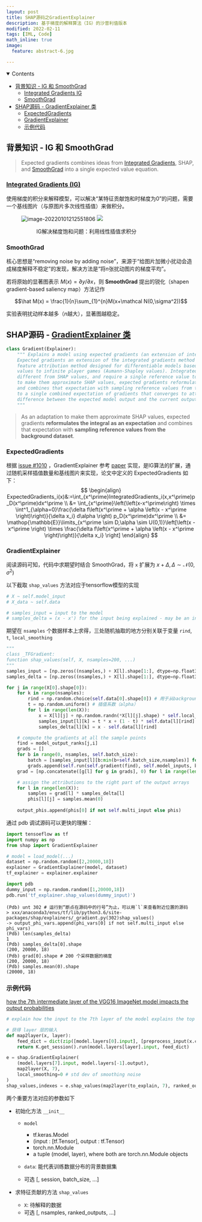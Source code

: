```yaml
---
layout: post
title: SHAP源码之GradientExplainer
description: 基于梯度的解释算法（IG）的沙普利值版本
modified: 2022-02-11
tags: [IML, Code]
math_inline: true
image:
  feature: abstract-6.jpg

---
```


<details open><!-- 可选open -->
<summary>Contents</summary>
<div markdown="1">
<!-- TOC -->

- [背景知识 - IG 和 SmoothGrad](#%E8%83%8C%E6%99%AF%E7%9F%A5%E8%AF%86---ig-%E5%92%8C-smoothgrad)
    - [Integrated Gradients IG](#integrated-gradients-ig)
    - [SmoothGrad](#smoothgrad)
- [SHAP源码 - GradientExplainer 类](#shap%E6%BA%90%E7%A0%81---gradientexplainer-%E7%B1%BB)
    - [ExpectedGradients](#expectedgradients)
    - [GradientExplainer](#gradientexplainer)
    - [示例代码](#%E7%A4%BA%E4%BE%8B%E4%BB%A3%E7%A0%81)

<!-- /TOC -->
</div>
</details>

## 背景知识 - IG 和 SmoothGrad

> Expected gradients combines ideas from [Integrated Gradients](https://arxiv.org/abs/1703.01365), SHAP, and [SmoothGrad](https://arxiv.org/abs/1706.03825) into a single expected value equation. 

### [Integrated Gradients (IG)](https://e0hyl.github.io/BLOG-OF-E0/EvaluateIMLSecurity/#integrated-gradients-ig-%E7%A7%AF%E5%88%86%E6%A2%AF%E5%BA%A6)

使用梯度的积分来解释模型，可以解决“某特征贡献饱和时梯度为0”的问题，需要一个基线图片（与原图片多次线性插值）来做积分。

<figure class="half">
    <img src="https://e0hyl.github.io/BLOG-OF-E0/images/2022-01-01-GradientExplainer/image-20220101212551806.png" alt="image-20220101212551806" />
    <img src="https://e0hyl.github.io/BLOG-OF-E0/images/2022-01-01-GradientExplainer/1_BR0yACMJvTRvMbr35B5hww.png" />
    <figure><figcaption>IG解决梯度饱和问题：利用线性插值求积分</figcaption></figure>
</figure>

### SmoothGrad

核心思想是“removing noise by adding noise”，来源于“给图片加微小扰动会造成梯度解释不稳定”的发现，解决方法是“将$n$张扰动图片的梯度平均”。

若将原始的显著图表示 $M(x) = \partial y / \partial x$，则 **SmoothGrad** 提出的锐化（shapen gradient-based saliency map）方法记作

$$\hat M(x) = \frac{1}{n}\sum_{1}^{n}M(x+\mathcal N(0,\sigma^2))$$

实验表明扰动样本越多（$n$越大），显著图越稳定。

<!--more-->

## SHAP源码 - [GradientExplainer 类](https://github.com/slundberg/shap/blob/46b3800b31df04745416da27c71b216f91d61775/shap/explainers/_gradient.py#L11)

```python
class Gradient(Explainer):
    """ Explains a model using expected gradients (an extension of integrated gradients).
    Expected gradients an extension of the integrated gradients method (Sundararajan et al. 2017), a
    feature attribution method designed for differentiable models based on an extension of Shapley
    values to infinite player games (Aumann-Shapley values). Integrated gradients values are a bit
    different from SHAP values, and require a single reference value to integrate from. As an adaptation
    to make them approximate SHAP values, expected gradients reformulates the integral as an expectation
    and combines that expectation with sampling reference values from the background dataset. This leads
    to a single combined expectation of gradients that converges to attributions that sum to the
    difference between the expected model output and the current output.
    """
```

> As an adaptation to make them approximate SHAP values, expected gradients **reformulates the integral as an expectation** and combines that expectation with **sampling reference values from the background dataset**.

### ExpectedGradients

根据 [issue #1010](https://github.com/slundberg/shap/issues/1010) ，GradientExplainer 参考  [paper](https://arxiv.org/abs/1906.10670) 实现，是IG算法的扩展，通过随机采样插值数量和基线图片来实现，论文中定义的 ExpectedGradients 如下：
$$
\begin{align}
ExpectedGradients_i(x)&:=\int_{x^\prime}IntegratedGradients_i(x,x^\prime)p_D(x^\prime)dx^\prime \\
 &= \int_{x^\prime}\left(\left(x-x^\prime\right) \times \int^1_{\alpha=0}\frac{\delta f\left(x^\prime + \alpha \left(x - x^\prime \right)\right)}{\delta x_i} d\alpha \right) p_D(x^\prime)dx^\prime \\
 &= \mathop{\mathbb{E}}\limits_{x^\prime \sim D,\alpha \sim U(0,1)}\left[\left(x - x^\prime \right) \times \frac{\delta f\left(x^\prime + \alpha \left(x - x^\prime \right)\right)}{\delta x_i} \right] 
\end{align}
$$

### GradientExplainer

阅读源码可知，代码中求期望时结合 SmoothGrad，将 `x` 扩展为 $x+\Delta, \Delta \sim \mathcal N(0,\sigma^2)$ 

以下截取 `shap_values` 方法对应于tensorflow模型的实现

```python
# X ~ self.model_input
# X_data ~ self.data

# samples_input = input to the model
# samples_delta = (x - x') for the input being explained - may be an interim input
```

期望在 `nsamples` 个数据样本上求得，三处随机抽取的地方分别关联于变量 `rind`, `t`, `local_smoothing`

```python
"""
class _TFGradient: 
function shap_values(self, X, nsamples=200, ...)
"""
samples_input = [np.zeros((nsamples,) + X[l].shape[1:], dtype=np.float32) for l in range(len(X))]
samples_delta = [np.zeros((nsamples,) + X[l].shape[1:], dtype=np.float32) for l in range(len(X))]

for j in range(X[0].shape[0]):
    for k in range(nsamples):
        rind = np.random.choice(self.data[0].shape[0]) # 用于从background dataset（D）中采样baseline input
        t = np.random.uniform() # 插值系数（alpha）
        for l in range(len(X)):
            x = X[l][j] + np.random.randn(*X[l][j].shape) * self.local_smoothing # 对input做smooth，即加高斯噪声（Delta）
            samples_input[l][k] = t * x + (1 - t) * self.data[l][rind]
            samples_delta[l][k] = x - self.data[l][rind]

	# compute the gradients at all the sample points
    find = model_output_ranks[j,i]
    grads = []
    for b in range(0, nsamples, self.batch_size):
        batch = [samples_input[l][b:min(b+self.batch_size,nsamples)] for l in range(len(X))]
        grads.append(self.run(self.gradient(find), self.model_inputs, batch))
    grad = [np.concatenate([g[l] for g in grads], 0) for l in range(len(X))]

	# assign the attributions to the right part of the output arrays
    for l in range(len(X)):
        samples = grad[l] * samples_delta[l]
        phis[l][j] = samples.mean(0)
    
    output_phis.append(phis[0] if not self.multi_input else phis)
```

通过 pdb 调试源码可以更快的理解：


```python
import tensoeflow as tf
import numpy as np
from shap import GradientExplainer

# model = load_model(...)
dataset = np.random.random([2,20000,18])
explainer = GradientExplainer(model, dataset)
tf_explainer = explainer.explainer

import pdb
dummy_input = np.random.random([1,20000,18])
pdb.run('tf_explainer.shap_values(dummy_input)')
```

```shell
(Pdb) unt 302 # 运行到“断点在源码中的行号”为止，可以用`l`来查看附近位置的源码
> xxx/anaconda3/envs/tf/lib/python3.6/site-packages/shap/explainers/_gradient.py(302)shap_values()
-> output_phi_vars.append(phi_vars[0] if not self.multi_input else phi_vars)
(Pdb) len(samples_delta)
1
(Pdb) samples_delta[0].shape
(200, 20000, 18)
(Pdb) grad[0].shape # 200 个采样数据的梯度
(200, 20000, 18)
(Pdb) samples.mean(0).shape 
(20000, 18)
```

### 示例代码

[how the 7th intermediate layer of the VGG16 ImageNet model impacts the output probabilities](https://github.com/slundberg/shap/blob/429fb3e0ac2ef179f1cff7e1a64b4f7b26f41eb5/README.md#deep-learning-example-with-gradientexplainer-tensorflowkeraspytorch-models)

```python
# explain how the input to the 7th layer of the model explains the top two classes

# 获得 layer 层的输入
def map2layer(x, layer):
    feed_dict = dict(zip([model.layers[0].input], [preprocess_input(x.copy())]))
    return K.get_session().run(model.layers[layer].input, feed_dict)

e = shap.GradientExplainer(
    (model.layers[7].input, model.layers[-1].output),
    map2layer(X, 7),
    local_smoothing=0 # std dev of smoothing noise
)
shap_values,indexes = e.shap_values(map2layer(to_explain, 7), ranked_outputs=2)
```

两个重要方法对应的参数如下

- 初始化方法 `__init__`

  - `model`
    - tf.keras.Model
    - (input : [tf.Tensor], output : tf.Tensor)
    - torch.nn.Module
    - a tuple (model, layer), where both are torch.nn.Module objects

  - `data`: 能代表训练数据分布的背景数据集
  - 可选 [, session, batch_size, …]

- 求特征贡献的方法 `shap_values`

  - `X`: 待解释的数据
  - 可选 [, nsamples, ranked_outputs, …]